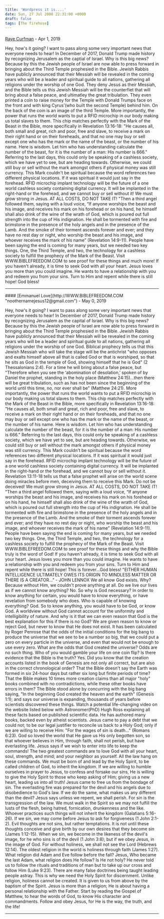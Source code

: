 ```yaml
---
title: 'Wordpress it is....'
date: Sun, 27 Jul 2008 22:31:00 +0000
draft: false
tags: [The firehose]
---
```



#### 
[Raye Curfman](http://WWW.BIBLEFREEDOM.COM "Schiltz40113@gmail.com") - <time datetime="2019-04-22 03:28:38">Apr 1, 2019</time>

Hey, how's it going? I want to pass along some very important news that everyone needs to hear! In December of 2017, Donald Trump made history by recognizing Jerusalem as the captial of Israel. Why is this big news? Because by this the Jewish people of Israel are now able to press forward in bringing about the Third Temple prophesied in the Bible. Jewish Rabbis have publicly announced that their Messiah will be revealed in the coming years who will be a leader and spiritual guide to all nations, gathering all religions under the worship of one God. They deny Jesus as their Messiah, and the Bible tells us this Jewish Messiah will be the counterfiet that will bring about a false peace, and ultimatley the great tribulation. They even printed a coin to raise money for the Temple with Donald Trumps face on the front and with king Cyrus'(who built the second Temple) behind him. On the back of the coin is an image of the third Temple. More importantly, the power that runs the world wants to put a RFID microchip in our body making us total slaves to them. This chip matches perfectly with the Mark of the Beast in the Bible, more specifically in Revelation 13:16-18: "He causes all, both small and great, rich and poor, free and slave, to receive a mark on their right hand or on their foreheads, and that no one may buy or sell except one who has the mark or the name of the beast, or the number of his name. Here is wisdom. Let him who has understanding calculate the number of the beast, for it is the number of a man: His number is 666." Referring to the last days, this could only be speaking of a cashless society, which we have yet to see, but are heading towards. Otherwise, we could still buy or sell without the mark amongst others if physical money was still currency. This Mark couldn't be spiritual because the word references two different physical locations. If it was spiritual it would just say in the forehead. RFID microchip implant technology will be the future of a one world cashless society containing digital currency. It will be implanted in the right-hand or the forehead, and we cannot buy or sell without it! We must grow strong in Jesus. AT ALL COSTS, DO NOT TAKE IT! "Then a third angel followed them, saying with a loud voice, “If anyone worships the beast and his image, and receives his mark on his forehead or on his hand, he himself shall also drink of the wine of the wrath of God, which is poured out full strength into the cup of His indignation. He shall be tormented with fire and brimstone in the presence of the holy angels and in the presence of the Lamb. And the smoke of their torment ascends forever and ever; and they have no rest day or night, who worship the beast and his image, and whoever receives the mark of his name” (Revelation 14:9-11). People have been saying the end is coming for many years, but we needed two key things. One, the Third Temple, and two, the technology for a cashless society to fulfill the prophecy of the Mark of the Beast. Visit WWW.BIBLEFREEDOM.COM to see proof for these things and much more! If you haven't already, it is time to seek God with all your heart. Jesus loves you more than you could imagine. He wants to have a relationship with you and redeem you from your sins. Turn to Him and repent while there is still hope! God bless!
<hr />
#### 
[Emmanuel Love](http://WWW.BIBLEFREEDOM.COM "noothernamejesus12@gmail.com") - <time datetime="2019-05-19 05:22:08">May 0, 2019</time>

Hey, how's it going? I want to pass along some very important news that everyone needs to hear! In December of 2017, Donald Trump made history by recognizing Jerusalem as the capital of Israel. Why is this big news? Because by this the Jewish people of Israel are now able to press forward in bringing about the Third Temple prophesied in the Bible. Jewish Rabbis have publicly announced that their Messiah will be revealed in the coming years who will be a leader and spiritual guide to all nations, gathering all religions under the worship of one God. Biblical prophecy tells us that this Jewish Messiah who will take the stage will be the antichrist "who opposes and exalts himself above all that is called God or that is worshiped, so that he sits as God in the temple of God, showing himself that he is God" (2 Thessalonians 2:4). For a time he will bring about a false peace, but "Therefore when you see the ‘abomination of desolation,’ spoken of by Daniel the prophet, standing in the holy place (Matthew 24:15)...then there will be great tribulation, such as has not been since the beginning of the world until this time, no, nor ever shall be" (Matthew 24:21). More importantly, the power that runs the world wants to put a RFID microchip in our body making us total slaves to them. This chip matches perfectly with the Mark of the Beast in the Bible, more specifically in Revelation 13:16-18: "He causes all, both small and great, rich and poor, free and slave, to receive a mark on their right hand or on their foreheads, and that no one may buy or sell except one who has the mark or the name of the beast, or the number of his name. Here is wisdom. Let him who has understanding calculate the number of the beast, for it is the number of a man: His number is 666." Referring to the last days, this could only be speaking of a cashless society, which we have yet to see, but are heading towards. Otherwise, we could still buy or sell without the mark amongst others if physical money was still currency. This Mark couldn't be spiritual because the word references two different physical locations. If it was spiritual it would just say in the forehead. RFID microchip implant technology will be the future of a one world cashless society containing digital currency. It will be implanted in the right-hand or the forehead, and we cannot buy or sell without it. Revelation 13:11-18 tells us that a false prophet will arise on the world scene doing miracles before men, deceiving them to receive this Mark. Do not be deceived! We must grow strong in Jesus. AT ALL COSTS, DO NOT TAKE IT! "Then a third angel followed them, saying with a loud voice, “If anyone worships the beast and his image, and receives his mark on his forehead or on his hand, he himself shall also drink of the wine of the wrath of God, which is poured out full strength into the cup of His indignation. He shall be tormented with fire and brimstone in the presence of the holy angels and in the presence of the Lamb. And the smoke of their torment ascends forever and ever; and they have no rest day or night, who worship the beast and his image, and whoever receives the mark of his name” (Revelation 14:9-11). People have been saying the end is coming for many years, but we needed two key things. One, the Third Temple, and two, the technology for a cashless society to fulfill the prophecy of the Mark of the Beast. Visit WWW.BIBLEFREEDOM.COM to see proof for these things and why the Bible truly is the word of God! If you haven't already, it is time to seek God with all your heart. Jesus loves you more than you could imagine. He wants to have a relationship with you and redeem you from your sins. Turn to Him and repent while there is still hope! This is forever...God bless! "EITHER HUMAN INTELLIGENCE ULTIMATELY OWES ITS ORIGIN TO MINDLESS MATTER OR THERE IS A CREATOR..." - JOHN LENNOX We all know God exists. Why? Because without Him, we couldn't prove anything at all. Do we live our lives as if we cannot know anything? No. So why is God necessary? In order to know anything for certain, you would have to know everything, or have revelation from somebody who does. Who is capable of knowing everything? God. So to know anything, you would have to be God, or know God. A worldview without God cannot account for the uniformity and intelligibility of nature. And why is it that we can even reason that God is the best explanation for this if there is no God? We are given reason to know or reject God, but never to know that He does not exist. It has been calculated by Roger Penrose that the odds of the initial conditions for the big bang to produce the universe that we see to be a number so big, that we could put a zero on every particle in the universe, and even that would not be enough to use every zero. What are the odds that God created the universe? Odds are no such thing. Who of you would gamble your life on one coin flip? Is there evidence that the Bible is the truth? Yes. Did you know that the creation accounts listed in the book of Genesis are not only all correct, but are also in the correct chronological order? That the Bible doesn't say the Earth was formed in six 24-hour days but rather six long but finite periods of time? That the Bible makes 10 times more creation claims than all major "holy" books combined with no contradictions, while these other books have errors in them? The Bible stood alone by concurring with the big bang saying, "In the beginning God created the heaven and the earth" (Genesis 1:1); and says our universe is expanding, thousands of years before scientists discovered these things. Watch a potential life-changing video on the website listed below with Astronomer(PhD) Hugh Ross explaining all these facts based on published scientific data. He has authored many books, backed even by atheist scientists. Jesus came to pay a debt that we could not; to be our legal justifier to reconcile us back to a Holy God; only if we are willing to receive Him: "For the wages of sin is death..." (Romans 6:23). God so loved the world that He gave us His only begotten son, so that whoever believes in Him, through faith, shall not perish, but have everlasting life. Jesus says if we wish to enter into life to keep the commands! The two greatest commands are to love God with all your heart, soul, strength, and mind; and your neighbor as yourself. All the law hang on these commands. We must be born of and lead by the Holy Spirit, to be called children of God, to inherit the kingdom. If we are willing to humble ourselves in prayer to Jesus, to confess and forsake our sins, He is willing to give the Holy Spirit to those who keep asking of Him; giving us a new heart, leading us into all truth! Jesus came to free us from the bondage of sin. The everlasting fire was prepared for the devil and his angels due to disobedience to God's law. If we do the same, what makes us any different than the devil? Jesus says unless we repent, we shall perish. For sin is the transgression of the law. We must walk in the Spirit so we may not fulfill the lusts of the flesh, being hatred, fornication, drunkenness and the like. Whoever practices such things will not inherit the kingdom (Galatians 5:16-26). If we sin, we may come before Jesus to ask for forgiveness (1 John 2:1-2). Evil thoughts are not sins, but rather temptations. It is not until these thoughts conceive and give birth by our own desires that they become sin (James 1:12-15). When we sin, we become in the likeness of the devil's image, for he who sins is of the devil (1 John 3:8); but if we obey Jesus, in the image of God. For without holiness, we shall not see the Lord (Hebrews 12:14). The oldest religion in the world is holiness through faith (James 1:27). What religion did Adam and Eve follow before the fall? Jesus, Who became the last Adam, what religion does He follow? Is He not holy? He never told us to follow the rituals and traditions of man but to take up our cross and follow Him (Luke 9:23). There are many false doctrines being taught leading people astray. This is why we need the Holy Spirit for discernment. Unlike religion, holiness cannot be created. It is given to us from above by the baptism of the Spirit. Jesus is more than a religion; He is about having a personal relationship with the Father. Start by reading the Gospel of Matthew, to hear the words of God, to know His character and commandments. Follow and obey Jesus, for He is the way, the truth, and the life!
<hr />
